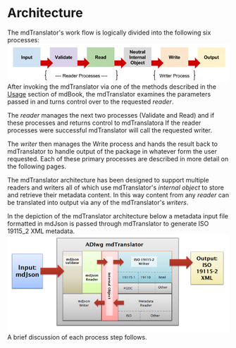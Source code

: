 # Architecture

The mdTranslator's work flow is logically divided into the following six processes:
![](../resources/images/architecture_flow.png)
After invoking the mdTranslator via one of the methods described in the [Usage](../mdcodes/usage.md) section of mdBook, the mdTranslator examines the parameters passed in and turns control over to the requested *reader*.

The *reader* manages the next two processes (Validate and Read) and if these processes and returns control to mdTranslatora  If the reader processes were successful mdTranslator will call the requested writer.

The *writer* then manages the Write process and hands the result back to mdTranslator to handle output of the package in whatever form the user requested.  Each of these primary processes are described in more detail on the following pages.

The mdTranslator architecture has been designed to support multiple readers and writers all of which use mdTranslator's *internal object* to store and retrieve their metadata content.  In this way content from any *reader* can be translated into output via any of the mdTranslator's *writers*.

In the depiction of the mdTranslator architecture below a metadata input file formatted in mdJson is passed through mdTranslator to generate ISO 19115_2 XML metadata.   ![](../resources/images/architecture_overview.png)
A brief discussion of each process step follows.
